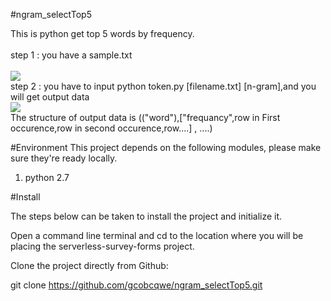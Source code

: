 #ngram_selectTop5

This is python get top 5 words by frequency.<br>
<br>
step 1 : you have a sample.txt<br>
<br>
![](http://imgur.com/zY9Ho4X.png)<br>
step 2 : you have to input python token.py [filename.txt] [n-gram],and you will get output data
<br>
![](http://imgur.com/lncMRpS.png)
<br>
The structure of output data is (("word"),["frequancy",row in First occurence,row in second occurence,row....] , ....)
<br>

#Environment
This project depends on the following modules, please make sure they're ready locally.<br>
<ol>
<li>python 2.7</li>
</ol>

#Install

The steps below can be taken to install the project and initialize it.

Open a command line terminal and cd to the location where you will be placing the serverless-survey-forms project.

Clone the project directly from Github:

git clone https://github.com/gcobcqwe/ngram_selectTop5.git 
